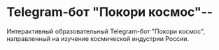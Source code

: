 # Telegram-бот "Покори космос"--
Интерактивный образовательный Telegram-бот "Покори космос", направленный на изучение космической индустрии России.
